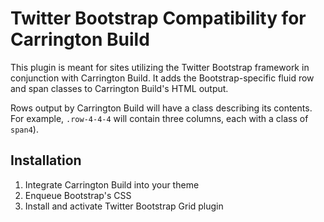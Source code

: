 # Twitter Bootstrap Compatibility for Carrington Build

This plugin is meant for sites utilizing the Twitter Bootstrap framework in conjunction with Carrington Build. It adds the Bootstrap-specific fluid row and span classes to Carrington Build's HTML output.

Rows output by Carrington Build will have a class describing its contents. For example, `.row-4-4-4` will contain three columns, each with a class of `span4`).

## Installation

1. Integrate Carrington Build into your theme
2. Enqueue Bootstrap's CSS
3. Install and activate Twitter Bootstrap Grid plugin
